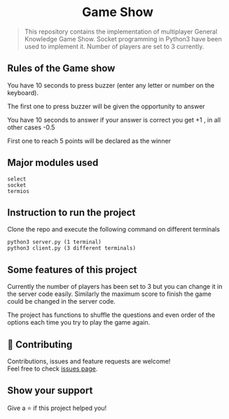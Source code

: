 <h1 align="center">Game Show</h1>
<p>
</p>

> This repository contains the implementation of multiplayer General Knowledge Game Show. Socket programming in Python3 have been used to implement it. Number of players are set to 3 currently.

## Rules of the Game show

You have 10 seconds to press buzzer (enter any letter or number on the keyboard).

The first one to press buzzer will be given the opportunity to answer

You have 10 seconds to answer if your answer is correct you get +1 , in all other cases -0.5

First one to reach 5 points will be declared as the winner

## Major modules used 

	select 
	socket
	termios

## Instruction to run the project
Clone the repo and execute the following command on different terminals

	python3 server.py (1 terminal)
	python3 client.py (3 different terminals)

## Some features of this project

Currently the number of players has been set to 3 but you can change it in the server code easily. 
Similarly the maximum score to finish the game could be changed in the server code.

The project has functions to shuffle the questions and even order of the options each time you try to play the game again.

## 🤝 Contributing

Contributions, issues and feature requests are welcome!<br/>Feel free to check [issues page](https://github.com/divyamagwl/GameShow/issues).

## Show your support

Give a ⭐️ if this project helped you!

